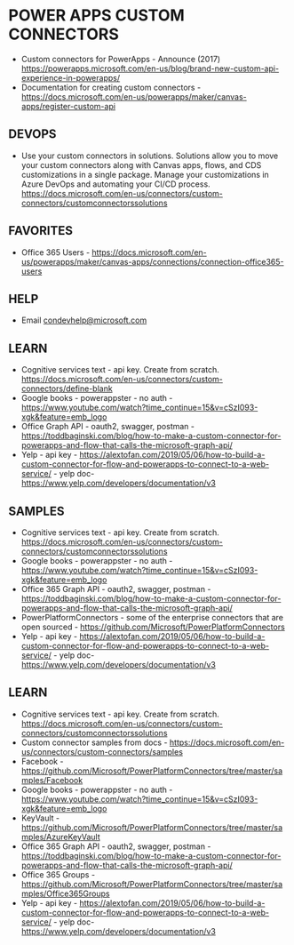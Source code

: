 # POWER APPS CUSTOM CONNECTORS

* Custom connectors for PowerApps - Announce (2017) https://powerapps.microsoft.com/en-us/blog/brand-new-custom-api-experience-in-powerapps/
* Documentation for creating custom connectors - https://docs.microsoft.com/en-us/powerapps/maker/canvas-apps/register-custom-api

## DEVOPS

* Use your custom connectors in solutions.  Solutions allow you to move your custom connectors along with Canvas apps, flows, and CDS customizations in a single package. Manage your customizations in Azure DevOps and automating your CI/CD process. https://docs.microsoft.com/en-us/connectors/custom-connectors/customconnectorssolutions

## FAVORITES

* Office 365 Users - https://docs.microsoft.com/en-us/powerapps/maker/canvas-apps/connections/connection-office365-users

## HELP

* Email <condevhelp@microsoft.com>

## LEARN

* Cognitive services text - api key.  Create from scratch. https://docs.microsoft.com/en-us/connectors/custom-connectors/define-blank
* Google books - powerappster - no auth - https://www.youtube.com/watch?time_continue=15&v=cSzI093-xgk&feature=emb_logo
* Office Graph API - oauth2, swagger, postman - https://toddbaginski.com/blog/how-to-make-a-custom-connector-for-powerapps-and-flow-that-calls-the-microsoft-graph-api/ 
* Yelp - api key - https://alextofan.com/2019/05/06/how-to-build-a-custom-connector-for-flow-and-powerapps-to-connect-to-a-web-service/ - yelp doc- https://www.yelp.com/developers/documentation/v3

## SAMPLES

* Cognitive services text - api key.  Create from scratch. https://docs.microsoft.com/en-us/connectors/custom-connectors/customconnectorssolutions
* Google books - powerappster - no auth - https://www.youtube.com/watch?time_continue=15&v=cSzI093-xgk&feature=emb_logo
* Office 365 Graph API - oauth2, swagger, postman - https://toddbaginski.com/blog/how-to-make-a-custom-connector-for-powerapps-and-flow-that-calls-the-microsoft-graph-api/ 
* PowerPlatformConnectors - some of the enterprise connectors that are open sourced - https://github.com/Microsoft/PowerPlatformConnectors
* Yelp - api key - https://alextofan.com/2019/05/06/how-to-build-a-custom-connector-for-flow-and-powerapps-to-connect-to-a-web-service/ - yelp doc- https://www.yelp.com/developers/documentation/v3

## LEARN

* Cognitive services text - api key.  Create from scratch. https://docs.microsoft.com/en-us/connectors/custom-connectors/customconnectorssolutions
* Custom connector samples from docs - https://docs.microsoft.com/en-us/connectors/custom-connectors/samples
* Facebook - https://github.com/Microsoft/PowerPlatformConnectors/tree/master/samples/Facebook
* Google books - powerappster - no auth - https://www.youtube.com/watch?time_continue=15&v=cSzI093-xgk&feature=emb_logo
* KeyVault - https://github.com/Microsoft/PowerPlatformConnectors/tree/master/samples/AzureKeyVault
* Office 365 Graph API - oauth2, swagger, postman - https://toddbaginski.com/blog/how-to-make-a-custom-connector-for-powerapps-and-flow-that-calls-the-microsoft-graph-api/ 
* Office 365 Groups - https://github.com/Microsoft/PowerPlatformConnectors/tree/master/samples/Office365Groups
* Yelp - api key - https://alextofan.com/2019/05/06/how-to-build-a-custom-connector-for-flow-and-powerapps-to-connect-to-a-web-service/ - yelp doc- https://www.yelp.com/developers/documentation/v3


